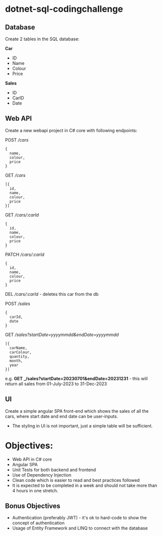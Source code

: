 # dotnet-sql-codingchallenge

## Database
Create 2 tables in the SQL database:

**Car**
- ID
- Name
- Colour
- Price


**Sales**
- ID
- CarID
- Date

## Web API
Create a new webapi project in C# core with following endpoints:

POST _/cars_
```
{
  name,
  colour,
  price
}
```

GET _/cars_
```
[{
  id,
  name,
  colour,
  price
}]
```

GET _/cars/:carId_
```
{
  id,
  name,
  colour,
  price
}
```

PATCH _/cars/:carId_
```
{
  id,
  name,
  colour,
  price
}
```

DEL _/cars/:carId_ - deletes this car from the db

POST _/sales_
```
{
  carId,
  date
}
```

GET _/sales?startDate=yyyymmdd&endDate=yyyymmdd_
```
[{  
  carName,
  carColour,
  quantity,
  month,
  year
}]
```
e.g. **GET _/sales?startDate=20230701&endDate=20231231** - this will return all sales from 01-July-2023 to 31-Dec-2023

## UI
Create a simple angular SPA front-end which shows the sales of all the cars, where start date and end date can be user-inputs.
- The styling in UI is not important, just a simple table will be sufficient.

# Objectives:
- Web API in C# core
- Angular SPA
- Unit Tests for both backend and frontend
- Use of Dependency Injection
- Clean code which is easier to read and best practices followed
- It is expected to be completed in a week and should not take more than 4 hours in one stretch.

## Bonus Objectives
- Authentication (preferably JWT) - it's ok to hard-code to show the concept of authentication
- Usage of Entity Framework and LINQ to connect with the database
